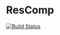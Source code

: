 # ResComp

[![Build Status](https://github.com/bertini97/ResComp.jl/actions/workflows/CI.yml/badge.svg?branch=main)](https://github.com/bertini97/ResComp.jl/actions/workflows/CI.yml?query=branch%3Amain)
